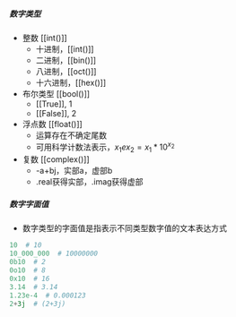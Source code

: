 ##### 数字类型
- 整数 [[int()]]
	- 十进制，[[int()]]
	- 二进制，[[bin()]]
	- 八进制，[[oct()]]
	- 十六进制，[[hex()]]
- 布尔类型 [[bool()]]
	- [[True]], 1
	- [[False]], 2
- 浮点数 [[float()]]
	- 运算存在不确定尾数
	- 可用科学计数法表示，$x_1ex_2=x_1*10^{x_2}$
- 复数 [[complex()]]
	- -a+bj，实部a，虚部b
	- .real获得实部，.imag获得虚部
##### 数字字面值
- 数字类型的字面值是指表示不同类型数字值的文本表达方式
```python
10  # 10
10_000_000  # 10000000
0b10  # 2
0o10  # 8
0x10  # 16
3.14  # 3.14
1.23e-4  # 0.000123
2+3j  # (2+3j)
```